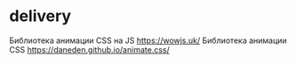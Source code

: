 # delivery
Библиотека анимации CSS на JS https://wowjs.uk/
Библиотека анимации CSS https://daneden.github.io/animate.css/
